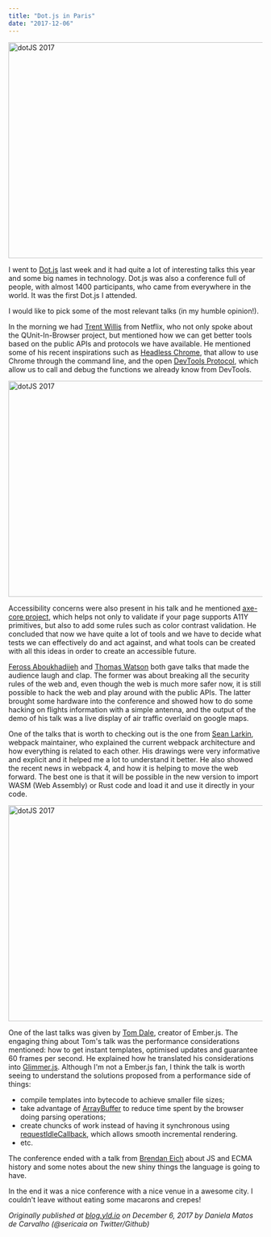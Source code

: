 ```yaml
---
title: "Dot.js in Paris"
date: "2017-12-06"
---
```


<a data-flickr-embed="true"  href="https://www.flickr.com/photos/97226415@N08/25001894608/in/album-72157689274484261/" title="dotJS 2017"><img src="https://farm5.staticflickr.com/4580/25001894608_36443a8f21_z.jpg" width="640" height="428" alt="dotJS 2017" /></a>

I went to [Dot.js](https://www.dotjs.io/) last week and it had quite a lot of interesting talks this year and some big names in technology. Dot.js was also a conference full of people, with almost 1400 participants, who came from everywhere in the world. It was the first Dot.js I attended.

I would like to pick some of the most relevant talks (in my humble opinion!).

In the morning we had [Trent Willis](https://twitter.com/trentmwillis) from Netflix, who not only spoke about the QUnit-In-Browser project, but mentioned how we can get better tools based on the public APIs and protocols we have available. He mentioned some of his recent inspirations such as [Headless Chrome](https://developers.google.com/web/updates/2017/04/headless-chrome), that allow to use Chrome through the command line, and the open [DevTools Protocol](https://chromedevtools.github.io/devtools-protocol/), which allow us to call and debug the functions we already know from DevTools.

<a data-flickr-embed="true" href="https://www.flickr.com/photos/97226415@N08/37986609285/in/album-72157689274484261/" title="dotJS 2017"><img src="https://farm5.staticflickr.com/4532/37986609285_5c9c3a6db8_z.jpg" width="640" height="428" alt="dotJS 2017" /></a>

Accessibility concerns were also present in his talk and he mentioned [axe-core project](https://www.axe-core.org/), which helps not only to validate if your page supports A11Y primitives, but also to add some rules such as color contrast validation. He concluded that now we have quite a lot of tools and we have to decide what tests we can effectively do and act against, and what tools can be created with all this ideas in order to create an accessible future.

[Feross Aboukhadijeh](https://twitter.com/feross) and [Thomas Watson](https://twitter.com/wa7son) both gave talks that made the audience laugh and clap. The former was about breaking all the security rules of the web and, even though the web is much more safer now, it is still possible to hack the web and play around with the public APIs. The latter brought some hardware into the conference and showed how to do some hacking on flights information with a simple antenna, and the output of the demo of his talk was a live display of air traffic overlaid on google maps.

One of the talks that is worth to checking out is the one from [Sean Larkin](https://twitter.com/TheLarkInn), webpack maintainer, who explained the current webpack architecture and how everything is related to each other. His drawings were very informative and explicit and it helped me a lot to understand it better. He also showed the recent news in webpack 4, and how it is helping to move the web forward. The best one is that it will be possible in the new version to import WASM (Web Assembly) or Rust code and load it and use it directly in your code.

<a data-flickr-embed="true"  href="https://www.flickr.com/photos/97226415@N08/37986564105/in/album-72157689274484261/" title="dotJS 2017"><img src="https://farm5.staticflickr.com/4515/37986564105_6ae02cce90_z.jpg" width="640" height="428" alt="dotJS 2017" /></a>

One of the last talks was given by [Tom Dale](https://twitter.com/tomdale), creator of Ember.js. The engaging thing about Tom's talk was the performance considerations mentioned: how to get instant templates, optimised updates and guarantee 60 frames per second. He explained how he translated his considerations into [Glimmer.js](https://glimmerjs.com/). Although I'm not a Ember.js fan, I think the talk is worth seeing to understand the solutions proposed from a performance side of things:

* compile templates into bytecode to achieve smaller file sizes;
* take advantage of [ArrayBuffer](https://mdn.mozilla.org/en-US/docs/Web/JavaScript/Reference/Global_Objects/ArrayBuffer) to reduce time spent by the browser doing parsing operations;
* create chuncks of work instead of having it synchronous using [requestIdleCallback](https://developer.mozilla.org/en-US/docs/Web/API/Window/requestIdleCallback), which allows smooth incremental rendering.
* etc.

The conference ended with a talk from [Brendan Eich](https://twitter.com/BrendanEich) about JS and ECMA history and some notes about the new shiny things the language is going to have.

In the end it was a nice conference with a nice venue in a awesome city. I couldn't leave without eating some macarons and crepes!

*Originally published at [blog.yld.io](https://blog.yld.io/) on December 6, 2017 by Daniela Matos de Carvalho (@sericaia on Twitter/Github)*